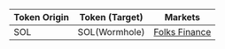 | Token Origin | Token (Target) | Markets                                     |
| ------------ | -------------- | ------------------------------------------- |
| SOL          | SOL(Wormhole)  | [Folks Finance](https://app.folks.finance/) |
